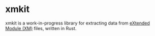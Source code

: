 # xmkit

xmkit is a work-in-progress library for extracting data from [eXtended Module (XM)](https://en.wikipedia.org/wiki/XM_(file_format)) files, written in Rust.
